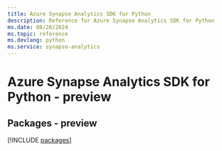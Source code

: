 ```yaml
---
title: Azure Synapse Analytics SDK for Python
description: Reference for Azure Synapse Analytics SDK for Python
ms.date: 08/28/2024
ms.topic: reference
ms.devlang: python
ms.service: synapse-analytics
---
```

# Azure Synapse Analytics SDK for Python - preview
## Packages - preview
[!INCLUDE [packages](synapse-analytics-index.md)]